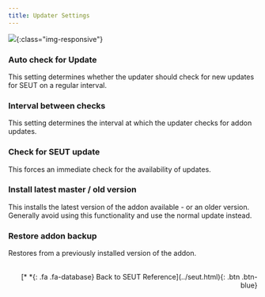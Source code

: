 ```yaml
---
title: Updater Settings
---
```

![](/modding-reference/assets/images/reference/seut/preferences_3.png){:class="img-responsive"}


### Auto check for Update
This setting determines whether the updater should check for new updates for SEUT on a regular interval.

### Interval between checks
This setting determines the interval at which the updater checks for addon updates.

### Check for SEUT update
This forces an immediate check for the availability of updates.

### Install latest master / old version
This installs the latest version of the addon available - or an older version. Generally avoid using this functionality and use the normal update instead.

### Restore addon backup
Restores from a previously installed version of the addon.
<br><br/>
<p style="text-align:right">[*&nbsp;*{: .fa .fa-database} Back to SEUT Reference](../seut.html){: .btn .btn-blue}</p>